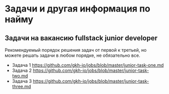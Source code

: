 # Задачи и другая информация по найму

## Задачи на вакансию fullstack junior developer

Рекомендуемый порядок решения задач от первой к третьей, но можете решать задачи в любом порядке, не обязательно все. 

  * Задача 1 https://github.com/gkh-io/jobs/blob/master/junior-task-one.md
  * Задача 2 https://github.com/gkh-io/jobs/blob/master/junior-task-two.md
  * Задача 3 https://github.com/gkh-io/jobs/blob/master/junior-task-three.md
